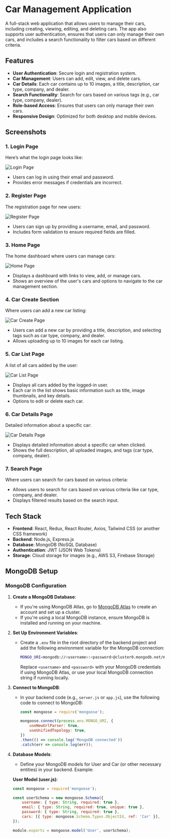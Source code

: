 # Car Management Application

A full-stack web application that allows users to manage their cars, including creating, viewing, editing, and deleting cars. The app also supports user authentication, ensures that users can only manage their own cars, and includes a search functionality to filter cars based on different criteria.

## Features

- **User Authentication**: Secure login and registration system.
- **Car Management**: Users can add, edit, view, and delete cars.
- **Car Details**: Each car contains up to 10 images, a title, description, car type, company, and dealer.
- **Search Functionality**: Search for cars based on various tags (e.g., car type, company, dealer).
- **Role-based Access**: Ensures that users can only manage their own cars.
- **Responsive Design**: Optimized for both desktop and mobile devices.

## Screenshots

### 1. **Login Page**  
Here’s what the login page looks like:

![Login Page](./images/image1.png)

- Users can log in using their email and password.
- Provides error messages if credentials are incorrect.

### 2. **Register Page**  
The registration page for new users:

![Register Page](./images/image2.png)

- Users can sign up by providing a username, email, and password.
- Includes form validation to ensure required fields are filled.

### 3. **Home Page**  
The home dashboard where users can manage cars:

![Home Page](./screenshots/home-page.png)

- Displays a dashboard with links to view, add, or manage cars.
- Shows an overview of the user's cars and options to navigate to the car management section.

### 4. **Car Create Section**  
Where users can add a new car listing:

![Car Create Page](./screenshots/car-create.png)

- Users can add a new car by providing a title, description, and selecting tags such as car type, company, and dealer.
- Allows uploading up to 10 images for each car listing.

### 5. **Car List Page**  
A list of all cars added by the user:

![Car List Page](./screenshots/car-list.png)

- Displays all cars added by the logged-in user.
- Each car in the list shows basic information such as title, image thumbnails, and key details.
- Options to edit or delete each car.

### 6. **Car Details Page**  
Detailed information about a specific car:

![Car Details Page](./screenshots/car-details.png)

- Displays detailed information about a specific car when clicked.
- Shows the full description, all uploaded images, and tags (car type, company, dealer).

### 7. **Search Page**  
Where users can search for cars based on various criteria:


- Allows users to search for cars based on various criteria like car type, company, and dealer.
- Displays filtered results based on the search input.

## Tech Stack

- **Frontend**: React, Redux, React Router, Axios, Tailwind CSS (or another CSS framework)
- **Backend**: Node.js, Express.js
- **Database**: MongoDB (NoSQL Database)
- **Authentication**: JWT (JSON Web Tokens)
- **Storage**: Cloud storage for images (e.g., AWS S3, Firebase Storage)

## MongoDB Setup

### MongoDB Configuration

1. **Create a MongoDB Database**:
   - If you're using MongoDB Atlas, go to [MongoDB Atlas](https://www.mongodb.com/cloud/atlas) to create an account and set up a cluster.
   - If you're using a local MongoDB instance, ensure MongoDB is installed and running on your machine.

2. **Set Up Environment Variables**:
   - Create a `.env` file in the root directory of the backend project and add the following environment variable for the MongoDB connection:
     ```bash
     MONGO_URI=mongodb://<username>:<password>@cluster0.mongodb.net/myCarManagementApp?retryWrites=true&w=majority
     ```
     Replace `<username>` and `<password>` with your MongoDB credentials if using MongoDB Atlas, or use your local MongoDB connection string if running locally.

3. **Connect to MongoDB**:
   - In your backend code (e.g., `server.js` or `app.js`), use the following code to connect to MongoDB:
     ```javascript
     const mongoose = require('mongoose');

     mongoose.connect(process.env.MONGO_URI, {
         useNewUrlParser: true,
         useUnifiedTopology: true,
     })
     .then(() => console.log('MongoDB connected'))
     .catch(err => console.log(err));
     ```

4. **Database Models**:
   - Define your MongoDB models for User and Car (or other necessary entities) in your backend. Example:
   
   **User Model (user.js)**:
   ```javascript
   const mongoose = require('mongoose');

   const userSchema = new mongoose.Schema({
       username: { type: String, required: true },
       email: { type: String, required: true, unique: true },
       password: { type: String, required: true },
       cars: [{ type: mongoose.Schema.Types.ObjectId, ref: 'Car' }],
   });

   module.exports = mongoose.model('User', userSchema);
